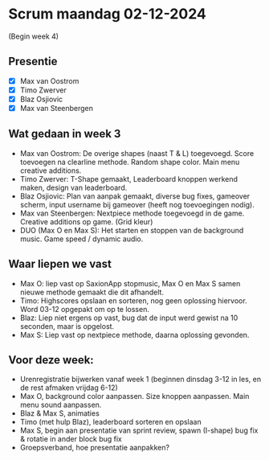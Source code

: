 # Scrum maandag 02-12-2024
(Begin week 4)

## Presentie
- [x] Max van Oostrom
- [x] Timo Zwerver
- [x] Blaz Osjiovic
- [x] Max van Steenbergen

## Wat gedaan in week 3
- Max van Oostrom: De overige shapes (naast T & L) toegevoegd. Score toevoegen na clearline methode. Random shape color. Main menu creative additions. 
- Timo Zwerver: T-Shape gemaakt, Leaderboard knoppen werkend maken, design van leaderboard.
- Blaz Osjiovic: Plan van aanpak gemaakt, diverse bug fixes, gameover scherm, input username bij gameover (heeft nog toevoegingen nodig).
- Max van Steenbergen: Nextpiece methode toegevoegd in de game. Creative additions op game. (Grid kleur)
- DUO (Max O en Max S):  Het starten en stoppen van de background music. Game speed / dynamic audio.

## Waar liepen we vast
- Max O: liep vast op SaxionApp stopmusic, Max O en Max S samen nieuwe methode gemaakt die dit afhandelt.
- Timo: Highscores opslaan en sorteren, nog geen oplossing hiervoor. Word 03-12 opgepakt om op te lossen.
- Blaz: Liep niet ergens op vast, bug dat de input werd gewist na 10 seconden, maar is opgelost.
- Max S: Liep vast op nextpiece methode, daarna oplossing gevonden.


## Voor deze week:
- Urenregistratie bijwerken vanaf week 1 (beginnen dinsdag 3-12 in les, en de rest afmaken vrijdag 6-12)
- Max O, background color aanpassen. Size knoppen aanpassen. Main menu sound aanpassen.
- Blaz & Max S, animaties
- Timo (met hulp Blaz), leaderboard sorteren en opslaan
- Max S, begin aan presentatie van sprint review, spawn (I-shape) bug fix & rotatie in ander block bug fix
- Groepsverband, hoe presentatie aanpakken?